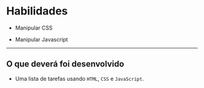 # Habilidades

- Manipular CSS

- Manipular Javascript

---

## O que deverá foi desenvolvido

- Uma lista de tarefas usando `HTML`, `CSS` e `JavaScript`.
